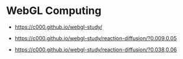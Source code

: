 WebGL Computing
===============

- https://c000.github.io/webgl-study/

- https://c000.github.io/webgl-study/reaction-diffusion/?0.009,0.05

- https://c000.github.io/webgl-study/reaction-diffusion/?0.038,0.06
